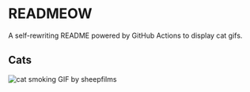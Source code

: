 # READMEOW

A self-rewriting README powered by GitHub Actions to display cat gifs.

## Cats

![cat smoking GIF by sheepfilms](https://media4.giphy.com/media/l0ExdMHUDKteztyfe/200.gif?cid=9acd02dapciporw2rkbt64cbtgbyzfvmwuqspvhghudaoth4&ep=v1_gifs_search&rid=200.gif&ct=g)
